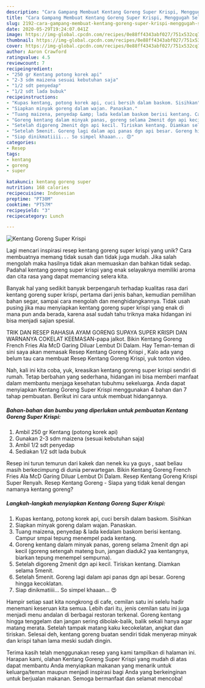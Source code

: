 ```yaml
---
description: "Cara Gampang Membuat Kentang Goreng Super Krispi, Menggugah Selera"
title: "Cara Gampang Membuat Kentang Goreng Super Krispi, Menggugah Selera"
slug: 2192-cara-gampang-membuat-kentang-goreng-super-krispi-menggugah-selera
date: 2020-05-29T19:24:07.041Z
image: https://img-global.cpcdn.com/recipes/0e88ff4343abf027/751x532cq70/kentang-goreng-super-krispi-foto-resep-utama.jpg
thumbnail: https://img-global.cpcdn.com/recipes/0e88ff4343abf027/751x532cq70/kentang-goreng-super-krispi-foto-resep-utama.jpg
cover: https://img-global.cpcdn.com/recipes/0e88ff4343abf027/751x532cq70/kentang-goreng-super-krispi-foto-resep-utama.jpg
author: Aaron Crawford
ratingvalue: 4.5
reviewcount: 7
recipeingredient:
- "250 gr Kentang potong korek api"
- "2-3 sdm maizena sesuai kebutuhan saja"
- "1/2 sdt penyedap"
- "1/2 sdt lada bubuk"
recipeinstructions:
- "Kupas kentang, potong korek api, cuci bersih dalam baskom. Sisihkan"
- "Siapkan minyak goreng dalam wajan. Panaskan."
- "Tuang maizena, penyedap &amp; lada kedalam baskom berisi kentang. Campur smpai tepung menempel pada kentang."
- "Goreng kentang dalam minyak panas, goreng selama 2menit dgn api kecil (goreng setengah mateng bun, jangan diaduk2 yaa kentangnya, biarkan tepung menempel sempurna)."
- "Setelah digoreng 2menit dgn api kecil. Tiriskan kentang. Diamkan selama 5menit."
- "Setelah 5menit. Goreng lagi dalam api panas dgn api besar. Goreng hingga kecoklatan."
- "Siap dinikmatiiii... So simpel khaaan... 😍"
categories:
- Resep
tags:
- kentang
- goreng
- super

katakunci: kentang goreng super 
nutrition: 168 calories
recipecuisine: Indonesian
preptime: "PT30M"
cooktime: "PT57M"
recipeyield: "3"
recipecategory: Lunch

---
```



![Kentang Goreng Super Krispi](https://img-global.cpcdn.com/recipes/0e88ff4343abf027/751x532cq70/kentang-goreng-super-krispi-foto-resep-utama.jpg)

Lagi mencari inspirasi resep kentang goreng super krispi yang unik? Cara membuatnya memang tidak susah dan tidak juga mudah. Jika salah mengolah maka hasilnya tidak akan memuaskan dan bahkan tidak sedap. Padahal kentang goreng super krispi yang enak selayaknya memiliki aroma dan cita rasa yang dapat memancing selera kita.

Banyak hal yang sedikit banyak berpengaruh terhadap kualitas rasa dari kentang goreng super krispi, pertama dari jenis bahan, kemudian pemilihan bahan segar, sampai cara mengolah dan menghidangkannya. Tidak usah pusing jika mau menyiapkan kentang goreng super krispi yang enak di mana pun anda berada, karena asal sudah tahu triknya maka hidangan ini bisa menjadi sajian spesial.

TRIK DAN RESEP RAHASIA AYAM GORENG SUPAYA SUPER KRISPI DAN WARNANYA COKELAT KEEMASAN-papa jalkot. Bikin Kentang Goreng French Fries Ala McD Garing Diluar Lembut Di Dalam. Hay Teman-teman di sini saya akan memasak Resep Kentang Goreng Krispi , Kalo ada yang belum tau cara membuat Resep Kentang Goreng Krispi, yuk tonton video.


Nah, kali ini kita coba, yuk, kreasikan kentang goreng super krispi sendiri di rumah. Tetap berbahan yang sederhana, hidangan ini bisa memberi manfaat dalam membantu menjaga kesehatan tubuhmu sekeluarga. Anda dapat menyiapkan Kentang Goreng Super Krispi menggunakan 4 bahan dan 7 tahap pembuatan. Berikut ini cara untuk membuat hidangannya.

<!--inarticleads1-->

##### Bahan-bahan dan bumbu yang diperlukan untuk pembuatan Kentang Goreng Super Krispi:

1. Ambil 250 gr Kentang (potong korek api)
1. Gunakan 2-3 sdm maizena (sesuai kebutuhan saja)
1. Ambil 1/2 sdt penyedap
1. Sediakan 1/2 sdt lada bubuk


Resep ini turun temurun dari kakek dan nenek ku ya guys , saat beliau masih berkecimpung di dunia perwartegan. Bikin Kentang Goreng French Fries Ala McD Garing Diluar Lembut Di Dalam. Resep Kentang Goreng Krispi Super Renyah. Resep Kentang Goreng - Siapa yang tidak kenal dengan namanya kentang goreng? 

<!--inarticleads2-->

##### Langkah-langkah menyiapkan Kentang Goreng Super Krispi:

1. Kupas kentang, potong korek api, cuci bersih dalam baskom. Sisihkan
1. Siapkan minyak goreng dalam wajan. Panaskan.
1. Tuang maizena, penyedap &amp; lada kedalam baskom berisi kentang. Campur smpai tepung menempel pada kentang.
1. Goreng kentang dalam minyak panas, goreng selama 2menit dgn api kecil (goreng setengah mateng bun, jangan diaduk2 yaa kentangnya, biarkan tepung menempel sempurna).
1. Setelah digoreng 2menit dgn api kecil. Tiriskan kentang. Diamkan selama 5menit.
1. Setelah 5menit. Goreng lagi dalam api panas dgn api besar. Goreng hingga kecoklatan.
1. Siap dinikmatiiii... So simpel khaaan... 😍


Hampir setiap saat kita nongkrong di cafe, cemilan satu ini selelu hadir menemani keseruan kita semua. Lebih dari itu, jenis cemilan satu ini juga menjadi menu andalan di berbagai restoran terkenal. Goreng kentang hingga tenggelam dan jangan sering dibolak-balik, balik sekali hanya agar matang merata. Setelah tampak matang kaku kecokelatan, angkat dan tiriskan. Selesai deh, kentang goreng buatan sendiri tidak menyerap minyak dan krispi tahan lama meski sudah dingin. 

Terima kasih telah menggunakan resep yang kami tampilkan di halaman ini. Harapan kami, olahan Kentang Goreng Super Krispi yang mudah di atas dapat membantu Anda menyiapkan makanan yang menarik untuk keluarga/teman maupun menjadi inspirasi bagi Anda yang berkeinginan untuk berjualan makanan. Semoga bermanfaat dan selamat mencoba!
